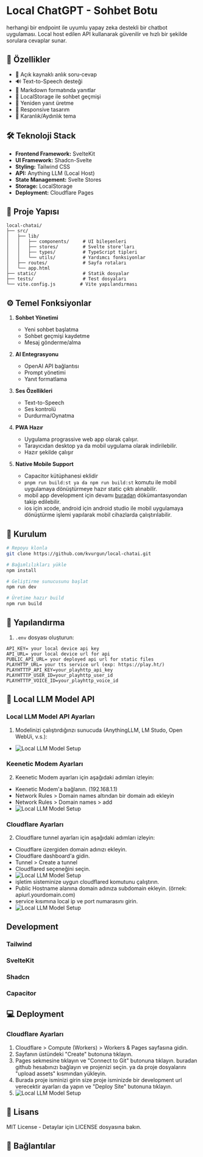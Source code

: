 # Local ChatGPT - Sohbet Botu

herhangi bir endpoint ile uyumlu yapay zeka destekli bir chatbot uygulaması. Local host edilen API kullanarak güvenilir ve hızlı bir şekilde sorulara cevaplar sunar.

## 🌟 Özellikler

- 💬 Açık kaynaklı anlık soru-cevap
- 🔊 Text-to-Speech desteği
- 📝 Markdown formatında yanıtlar
- 💾 LocalStorage ile sohbet geçmişi
- 🔄 Yeniden yanıt üretme
- 📱 Responsive tasarım
- 🌙 Karanlık/Aydınlık tema

## 🛠️ Teknoloji Stack

- **Frontend Framework:** SvelteKit
- **UI Framework:** Shadcn-Svelte
- **Styling:** Tailwind CSS
- **API:** Anything LLM (Local Host)
- **State Management:** Svelte Stores
- **Storage:** LocalStorage
- **Deployment:** Cloudflare Pages

## 📁 Proje Yapısı

```
local-chatai/
├── src/
│   ├── lib/
│   │   ├── components/     # UI bileşenleri
│   │   ├── stores/         # Svelte store'ları
│   │   ├── types/          # TypeScript tipleri
│   │   └── utils/          # Yardımcı fonksiyonlar
│   ├── routes/             # Sayfa rotaları
│   └── app.html           
├── static/                 # Statik dosyalar
├── tests/                  # Test dosyaları
└── vite.config.js         # Vite yapılandırması
```

## ⚙️ Temel Fonksiyonlar

1. **Sohbet Yönetimi**
   - Yeni sohbet başlatma
   - Sohbet geçmişi kaydetme
   - Mesaj gönderme/alma

2. **AI Entegrasyonu**
   - OpenAI API bağlantısı
   - Prompt yönetimi
   - Yanıt formatlama

3. **Ses Özellikleri**
   - Text-to-Speech
   - Ses kontrolü
   - Durdurma/Oynatma

4. **PWA Hazır**
   - Uygulama prograssive web app olarak çalışır.
   - Tarayıcıdan desktop ya da mobil uygulama olarak indirilebilir.
   - Hazır şekilde çalışır

5. **Native Mobile Support**
   - Capacitor kütüphanesi eklidir
   - ```pnpm run build:st ya da npm run build:st``` komutu ile mobil uygulamaya dönüştürmeye hazır static çıktı alınabilir.
   - mobil app development için devamı [buradan](https://capacitorjs.com/docs/getting-started#initialize-your-capacitor-config) dökümantasyondan takip edilebilir.
   - ios için xcode, android için android studio ile mobil uygulamaya dönüştürme işlemi yapılarak mobil cihazlarda çalıştırılabilir.

## 🚀 Kurulum

```bash
# Repoyu klonla
git clone https://github.com/kvurgun/local-chatai.git

# Bağımlılıkları yükle
npm install

# Geliştirme sunucusunu başlat
npm run dev

# Üretime hazır build
npm run build
```

## 🔧 Yapılandırma

1. `.env` dosyası oluşturun:
```env
API_KEY= your local device api key
API_URL= your local device url for api
PUBLIC_API_URL= your deployed api url for static files
PLAYHTTP_URL= your tts service url (exp: https://play.ht/)
PLAYHTTTP_API_KEY=your_playhttp_api_key
PLAYHTTTP_USER_ID=your_playhttp_user_id
PLAYHTTTP_VOICE_ID=your_playhttp_voice_id
```

## 🤖 Local LLM Model API
### Local LLM Model API Ayarları
1. Modelinizi çalıştırdığınzı sunucuda (AnythingLLM, LM Studo, Open WebUi, v.s.):
  - ![Local LLM Model Setup](guide_image/local_llm_model_setup.jpg)
### Keenetic Modem Ayarları
2. Keenetic Modem ayarları için aşağıdaki adımları izleyin:
  - Keenetic Modem'a bağlanın. (192.168.1.1)
  - Network Rules  > Domain names altından bir domain adı ekleyin
  - Network Rules  > Domain names > add
  - ![Local LLM Model Setup](guide_image/keenetic_modem_ayar.jpg)
### Cloudflare Ayarları
2. Cloudflare tunnel ayarları için aşağıdaki adımları izleyin:
  - Cloudflare üzergiden domain adınızı ekleyin.
  - Cloudflare dashboard'a gidin.
  - Tunnel > Create a tunnel
  - Cloudflared seçeneğini seçin.
  - ![Local LLM Model Setup](guide_image/cloudflare_tunnel1.jpg)
  - işletim sisteminize uygun cloudflared komutunu çalıştırın.
  - Public Hostname alanına domain adınıza subdomain ekleyin. (örnek: apiurl.yourdomain.com)
  - service kısımına local ip ve port numarasını girin.
  - ![Local LLM Model Setup](guide_image/cloudflare_tunnel2.jpg)
## Development
### Tailwind
### SvelteKit
### Shadcn
### Capacitor
## 💻 Deployment
### Cloudflare Ayarları
1. Cloudflare > Compute (Workers) > Workers & Pages sayfasına gidin.
2. Sayfanın üstündeki "Create" butonuna tıklayın.
3. Pages sekmesine tıklayın ve "Connect to Git" butonuna tıklayın. buradan github hesabınızı bağlayın ve projenizi seçin. ya da proje dosyalarını "upload assets" kısmından yükleyin.
4. Burada proje isminizi girin size proje isminizde bir development url verecektir ayarları da yapın ve "Deploy Site" butonuna tıklayın.
5. ![Local LLM Model Setup](guide_image/cloudflare_deploy.jpg)

## 📝 Lisans

MIT License - Detaylar için LICENSE dosyasına bakın.

## 🔗 Bağlantılar